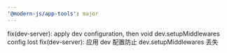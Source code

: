 ```yaml
---
'@modern-js/app-tools': major
---
```


fix(dev-server): apply dev configuration, then void dev.setupMiddlewares config lost
fix(dev-server): 应用 dev 配置防止 dev.setupMiddlewares 丢失
